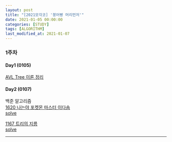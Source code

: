 ```yaml
---
layout: post
title: "[2021모각코] '붕어빵 머리먼저'"
date: 2021-01-05 00:00:00
categories: [STUDY]
tags: [ALGORITHM]
last_modified_at: 2021-01-07
---
```


### 1주차

#### Day1 (0105)

[AVL Tree 이론 정리](https://sinyoung3016.github.io/Fortune/Algorithm-ALVTree/)

#### Day2 (0107)

백준 알고리즘
<br>[1620 나는야 포켓몬 마스터 이다솜](https://www.acmicpc.net/problem/1620)
<br>[solve]()

[1167 트리의 지름](https://www.acmicpc.net/problem/1167)
<br>[solve]()

---


<br>
<br>



